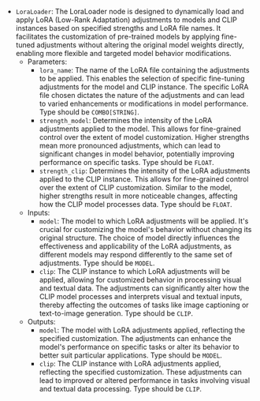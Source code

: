 - `LoraLoader`: The LoraLoader node is designed to dynamically load and apply LoRA (Low-Rank Adaptation) adjustments to models and CLIP instances based on specified strengths and LoRA file names. It facilitates the customization of pre-trained models by applying fine-tuned adjustments without altering the original model weights directly, enabling more flexible and targeted model behavior modifications.
    - Parameters:
        - `lora_name`: The name of the LoRA file containing the adjustments to be applied. This enables the selection of specific fine-tuning adjustments for the model and CLIP instance. The specific LoRA file chosen dictates the nature of the adjustments and can lead to varied enhancements or modifications in model performance. Type should be `COMBO[STRING]`.
        - `strength_model`: Determines the intensity of the LoRA adjustments applied to the model. This allows for fine-grained control over the extent of model customization. Higher strengths mean more pronounced adjustments, which can lead to significant changes in model behavior, potentially improving performance on specific tasks. Type should be `FLOAT`.
        - `strength_clip`: Determines the intensity of the LoRA adjustments applied to the CLIP instance. This allows for fine-grained control over the extent of CLIP customization. Similar to the model, higher strengths result in more noticeable changes, affecting how the CLIP model processes data. Type should be `FLOAT`.
    - Inputs:
        - `model`: The model to which LoRA adjustments will be applied. It's crucial for customizing the model's behavior without changing its original structure. The choice of model directly influences the effectiveness and applicability of the LoRA adjustments, as different models may respond differently to the same set of adjustments. Type should be `MODEL`.
        - `clip`: The CLIP instance to which LoRA adjustments will be applied, allowing for customized behavior in processing visual and textual data. The adjustments can significantly alter how the CLIP model processes and interprets visual and textual inputs, thereby affecting the outcomes of tasks like image captioning or text-to-image generation. Type should be `CLIP`.
    - Outputs:
        - `model`: The model with LoRA adjustments applied, reflecting the specified customization. The adjustments can enhance the model's performance on specific tasks or alter its behavior to better suit particular applications. Type should be `MODEL`.
        - `clip`: The CLIP instance with LoRA adjustments applied, reflecting the specified customization. These adjustments can lead to improved or altered performance in tasks involving visual and textual data processing. Type should be `CLIP`.

